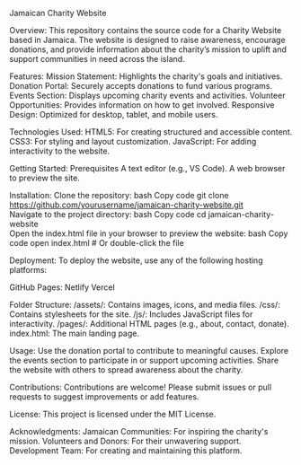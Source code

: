 Jamaican Charity Website

Overview:
This repository contains the source code for a Charity Website based in Jamaica. The website is designed to raise awareness, encourage donations, and provide information about the charity’s mission to uplift and support communities in need across the island.

Features:
Mission Statement: Highlights the charity's goals and initiatives.
Donation Portal: Securely accepts donations to fund various programs.
Events Section: Displays upcoming charity events and activities.
Volunteer Opportunities: Provides information on how to get involved.
Responsive Design: Optimized for desktop, tablet, and mobile users.

Technologies Used:
HTML5: For creating structured and accessible content.
CSS3: For styling and layout customization.
JavaScript: For adding interactivity to the website.

Getting Started:
Prerequisites
A text editor (e.g., VS Code).
A web browser to preview the site.

Installation:
Clone the repository:
bash
Copy code
git clone https://github.com/yourusername/jamaican-charity-website.git  
Navigate to the project directory:
bash
Copy code
cd jamaican-charity-website  
Open the index.html file in your browser to preview the website:
bash
Copy code
open index.html  # Or double-click the file  

Deployment:
To deploy the website, use any of the following hosting platforms:

GitHub Pages:
Netlify
Vercel

Folder Structure:
/assets/: Contains images, icons, and media files.
/css/: Contains stylesheets for the site.
/js/: Includes JavaScript files for interactivity.
/pages/: Additional HTML pages (e.g., about, contact, donate).
index.html: The main landing page.

Usage:
Use the donation portal to contribute to meaningful causes.
Explore the events section to participate in or support upcoming activities.
Share the website with others to spread awareness about the charity.

Contributions:
Contributions are welcome! Please submit issues or pull requests to suggest improvements or add features.

License:
This project is licensed under the MIT License.

Acknowledgments:
Jamaican Communities: For inspiring the charity's mission.
Volunteers and Donors: For their unwavering support.
Development Team: For creating and maintaining this platform.
